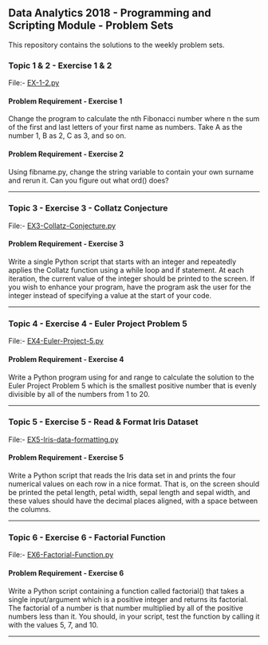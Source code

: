 ## Data Analytics 2018 - Programming and Scripting Module - Problem Sets
This repository contains the solutions to the weekly problem sets. 


### Topic 1 & 2 - Exercise 1 & 2
File:- [EX-1-2.py](../blob/master/EX-1-2.py)

#### Problem Requirement - Exercise 1
Change the program to calculate the nth Fibonacci number where n the sum of the first and last letters of your first name as numbers. Take A as the number 1, B as 2, C as 3, and so on. 

#### Problem Requirement - Exercise 2
Using fibname.py, change the string variable to contain your own surname and rerun it. Can you figure out what ord() does? 

---
### Topic 3 - Exercise 3 - Collatz Conjecture
File:- [EX3-Collatz-Conjecture.py](../blob/master/EX3-Collatz-Conjecture.py)

#### Problem Requirement - Exercise 3
Write a single Python script that starts with an integer and repeatedly applies the Collatz function using a while loop and if statement. At each iteration, the current value of the integer should be printed to the screen. 
If you wish to enhance your program, have the program ask the user for the integer instead of specifying a value at the start of your code. 

---
### Topic 4 - Exercise 4 - Euler Project Problem 5
File:- [EX4-Euler-Project-5.py](..blob/master/EX4-Euler-Project-5.py)

#### Problem Requirement - Exercise 4
Write a Python program using for and range to calculate the solution to the Euler Project Problem 5 which is the smallest positive number that is evenly divisible by all of the numbers from 1 to 20.

---
### Topic 5 - Exercise 5 - Read & Format Iris Dataset
File:- [EX5-Iris-data-formatting.py](..blob/master/EX5-Iris-data-formatting.py)

#### Problem Requirement - Exercise 5
Write a Python script that reads the Iris data set in and prints the four numerical values on each row in a nice format. That is, on the screen should be printed the petal length, petal width, sepal length and sepal width, and these values should have the decimal places aligned, with a space between the columns.

---

### Topic 6 - Exercise 6 - Factorial Function
File:- [EX6-Factorial-Function.py](..blob/master/EX6-Factorial-Function.py)

#### Problem Requirement - Exercise 6
Write a Python script containing a function called factorial() that takes a single input/argument which is a positive integer and returns its factorial. The factorial of a number is that number multiplied by all of the positive numbers less than it. You should, in your script, test the function by calling it with the values 5, 7, and 10.

---
